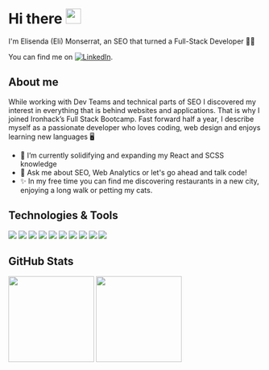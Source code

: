 # Hi there <img src="https://raw.githubusercontent.com/MartinHeinz/MartinHeinz/master/wave.gif" width="30px">

I'm Elisenda (Eli) Monserrat, an SEO that turned a Full-Stack Developer 👩‍💻

You can find me on [![LinkedIn][1.2]][1].

<!-- Icons -->
[1.2]: ![](https://img.shields.io/badge/linkeding-informational?style=flat&logo=linkedin&logoColor=white&color=0077b5)

<!-- Links to your social media accounts -->
[1]: https://www.linkedin.com/in/elisendamonserrat/

## About me
While working with Dev Teams and technical parts of SEO I discovered my interest in everything that is behind websites and applications. That is why I joined Ironhack’s Full Stack Bootcamp. Fast forward half a year, I describe myself as a passionate developer who loves coding, web design and enjoys learning new languages 🖥️

- 🔭 I’m currently solidifying and expanding my React and SCSS knowledge 
- 💬 Ask me about SEO, Web Analytics or let's go ahead and talk code!
- ✨ In my free time you can find me discovering restaurants in a new city, enjoying a long walk or petting my cats.

## Technologies & Tools
![](https://img.shields.io/badge/Frontend-HTML5-informational?style=flat&logo=HTML5&logoColor=white&color=2bbc8a)
![](https://img.shields.io/badge/Frontend-CSS3-informational?style=flat&logo=CSS3&logoColor=white&color=2bbc8a)
![](https://img.shields.io/badge/Frontend-Sass-informational?style=flat&logo=Sass&logoColor=white&color=2bbc8a)
![](https://img.shields.io/badge/Frontend-TailwindCSS-informational?style=flat&logo=tailwindcss&logoColor=white&color=2bbc8a)
![](https://img.shields.io/badge/Frontend-JavaScript-informational?style=flat&logo=javascript&logoColor=white&color=2bbc8a)
![](https://img.shields.io/badge/Frontend-React-informational?style=flat&logo=react&logoColor=white&color=2bbc8a)
![](https://img.shields.io/badge/Backend-NodeJS-informational?style=flat&logo=nodejs&logoColor=white&color=2bbc8a)
![](https://img.shields.io/badge/Backend-ExpressJS-informational?style=flat&logo=expressjs&logoColor=white&color=2bbc8a)
![](https://img.shields.io/badge/DB-MongoDB-informational?style=flat&logo=mongodb&logoColor=white&color=2bbc8a)
![](https://img.shields.io/badge/API-Postman-informational?style=flat&logo=postman&logoColor=white&color=2bbc8a)

## GitHub Stats

<div >
  <img height="170px" src="https://github-readme-stats.vercel.app/api?username=elisendamonserrat&show_icons=true&theme=vue&icon_color=f4cd7c&hide_border=true" />
  <img height="170px" src="https://github-readme-stats.vercel.app/api/top-langs/?username=elisendamonserrat&layout=compact&theme=vue&hide_border=true" />
</div>





